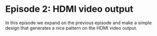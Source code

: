 # Episode 2: HDMI video output

In this episode we expand on the previous episode and make a simple design that
generates a nice pattern on the HDMI video output.

